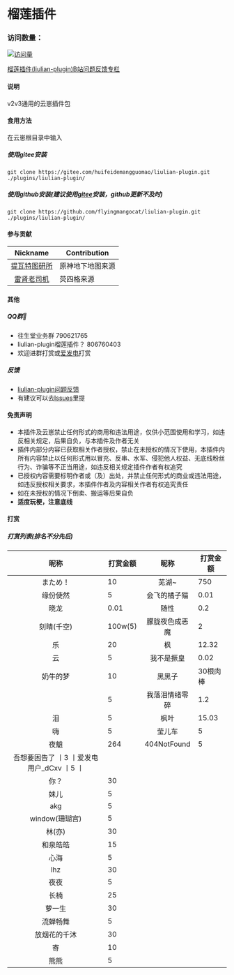 # 榴莲插件
 
### 访问数量：
[![访问量](https://profile-counter.glitch.me/liulian-plugin/count.svg)](https://gitee.com/huifeidemangguomaocoder/liulian-plugin)

[榴莲插件(liulian-plugin)B站问题反馈专栏](https://b23.tv/GecaEsK)
#### 说明
v2v3通用的云崽插件包 

#### 食用方法
在云崽根目录中输入
##### 使用gitee安装
```
git clone https://gitee.com/huifeidemangguomao/liulian-plugin.git ./plugins/liulian-plugin/
```
##### 使用github安装(建议使用[gitee](https://gitee.com/huifeidemangguomao/liulian-plugin)安装，github更新不及时)
```
git clone https://github.com/flyingmangocat/liulian-plugin.git ./plugins/liulian-plugin/
```

#### 参与贡献
| Nickname                                                     | Contribution                        |
| :----------------------------------------------------------: | ----------------------------------- |
|[提瓦特图研所](https://m.bilibili.com/space/1872522256?share_from=space&share_medium=android&share_plat=android&share_session_id=246f71fc-347b-4371-b8cf-2e51df9d0572&share_source=COPY&share_tag=s_i&timestamp=1665512676&unique_k=nXaICOt) | 原神地下地图来源 |
|[雷肾老司机](https://www.miyoushe.com/ys/accountCenter/postList?id=81879993) | 荧四格来源 |

#### 其他

##### QQ群🌾

* 往生堂业务群               790621765
* liulian-plugin榴莲插件？   806760403
* 欢迎进群打赏或[爱发电](https://afdian.net/a/huifeidemangguomao)打赏

##### 反馈

* [liulian-plugin问题反馈](https://pd.qq.com/s/ewii86r08)
* 有建议可以去[Issues](https://gitee.com/huifeidemangguomao/liulian-plugin/issues)里提

#### 免责声明

* 本插件及云崽禁止任何形式的商用和违法用途，仅供小范围使用和学习，如违反相关规定，后果自负，与本插件及作者无关
* 插件内部分内容已获取相关作者授权，禁止在未授权的情况下使用，本插件内所有内容禁止以任何形式用以冒充、反串、水军、侵犯他人权益、无底线粉丝行为、诈骗等不正当用途，如违反相关规定插件作者有权追究
* 已授权内容需要标明作者或（及）出处，并禁止任何形式的商业或违法用途，如违反授权相关要求，本插件作者及内容相关作者有权追究责任
* 如在未授权的情况下倒卖、搬运等后果自负
* **适度玩梗，注意底线**

#### 打赏

##### 打赏列表(排名不分先后)
| 昵称          | 打赏金额         | 昵称          | 打赏金额          |
| :------------: | --------- | :------------: | --------- | 
|まため！| 10 |芜湖~ |750 |
|缘份使然 | 5 |会飞的橘子猫 |0.01 |
|晓龙 |0.01 |随性 |0.2 |
|刻晴(千空) |100w(5) |朦胧夜色成恶魔 |2 |
|乐 |20 |枫 |12.32 |
|云 |5 |我不是撅皇 |0.02 |
|奶牛的梦 |10 |黑黑子 |30根肉棒 |
|  |5 |我落泪情绪零碎 |1.2 |
|泪 |5 |枫叶 |15.03 |
|嗨 |5 |莹儿车 |5 |
|夜魈 |264 |404NotFound |5 |
|吾想要困告了 丨3 丨爱发电用户_dCxv 丨5 丨
|你？ |30 |
|妹儿 |5 |
|akg |5 |
|window(珊瑚宫) |5 |
|林(亦) |30 |
|和泉皓皓 |15 |
|心海 |5 |
|lhz |30 |
|夜夜 |5 |
|长楠 |25 |
|萝一生 |30 |
|流蝉畅舞 |5 |
|放烟花的千沐 |30 |
|寄 |10 |
|熊熊 |5 |
